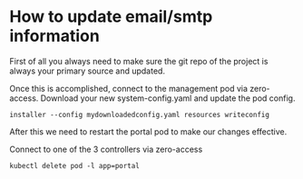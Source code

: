 # How to update email/smtp information

First of all you always need to make sure the git repo of the project is always your primary source and updated.

Once this is accomplished, connect to the management pod via zero-access. Download your new system-config.yaml and update the pod config.

`installer --config mydownloadedconfig.yaml resources writeconfig`

After this we need to restart the portal pod to make our changes effective.

Connect to one of the 3 controllers via zero-access

`kubectl delete pod -l app=portal`
